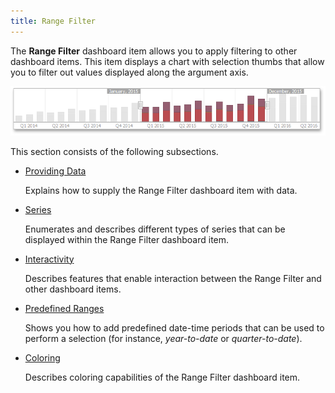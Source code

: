 ```yaml
---
title: Range Filter
---
```

The **Range Filter** dashboard item allows you to apply filtering to other dashboard items. This item displays a chart with selection thumbs that allow you to filter out values displayed along the argument axis.

![MainFeatures_RangeFilter](../../../images/Img18179.png)

This section consists of the following subsections.
* [Providing Data](../../../../dashboard-for-desktop/articles/dashboard-designer/designing-dashboard-items/range-filter/providing-data.md)
	
	Explains how to supply the Range Filter dashboard item with data.
* [Series](../../../../dashboard-for-desktop/articles/dashboard-designer/designing-dashboard-items/range-filter/series.md)
	
	Enumerates and describes different types of series that can be displayed within the Range Filter dashboard item.
* [Interactivity](../../../../dashboard-for-desktop/articles/dashboard-designer/designing-dashboard-items/range-filter/interactivity.md)
	
	Describes features that enable interaction between the Range Filter and other dashboard items.
* [Predefined Ranges](../../../../dashboard-for-desktop/articles/dashboard-designer/designing-dashboard-items/range-filter/predefined-ranges.md)
	
	Shows you how to add predefined date-time periods that can be used to perform a selection (for instance, _year-to-date_ or _quarter-to-date_).
* [Coloring](../../../../dashboard-for-desktop/articles/dashboard-designer/designing-dashboard-items/range-filter/coloring.md)
	
	Describes coloring capabilities of the Range Filter dashboard item.